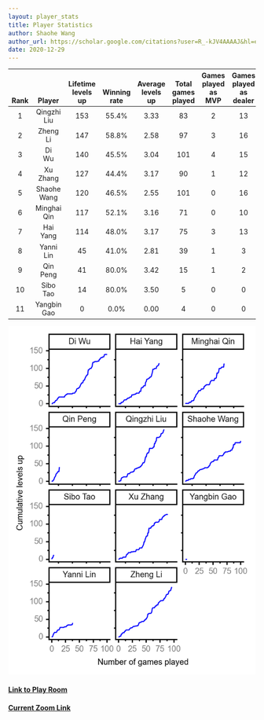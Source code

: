 ```yaml
---
layout: player_stats
title: Player Statistics
author: Shaohe Wang
author_url: https://scholar.google.com/citations?user=R_-kJV4AAAAJ&hl=en
date: 2020-12-29
---
```


<div class="table-wrapper" markdown="block">

| <br><br><br>Rank | <br><br><br>Player | <br> Lifetime <br> levels <br> up | <br><br> Winning <br> rate | <br> Average <br> levels <br> up | <br> Total <br> games <br> played | Games <br> played <br> as <br> MVP | Games <br> played <br> as <br> dealer | N_games <br> short <br> staffed <br> as dealer | Winning <br> rate <br> as <br> dealer |
|:---:|:---:|:---:|:---:|:---:|:---:|:---:|:---:|:---:|:---:|
| 1 | Qingzhi <br> Liu | 153 | 55.4% | 3.33 | 83 | 2 | 13 | 3 | 53.8% |
| 2 | Zheng <br> Li | 147 | 58.8% | 2.58 | 97 | 3 | 16 | 0 | 62.5% |
| 3 | Di <br> Wu | 140 | 45.5% | 3.04 | 101 | 4 | 15 | 0 | 46.7% |
| 4 | Xu <br> Zhang | 127 | 44.4% | 3.17 | 90 | 1 | 12 | 0 | 33.3% |
| 5 | Shaohe <br> Wang | 120 | 46.5% | 2.55 | 101 | 0 | 16 | 1 | 37.5% |
| 6 | Minghai <br> Qin | 117 | 52.1% | 3.16 | 71 | 0 | 10 | 1 | 70.0% |
| 7 | Hai <br> Yang | 114 | 48.0% | 3.17 | 75 | 3 | 13 | 1 | 38.5% |
| 8 | Yanni <br> Lin | 45 | 41.0% | 2.81 | 39 | 1 | 3 | 1 | 66.7% |
| 9 | Qin <br> Peng | 41 | 80.0% | 3.42 | 15 | 1 | 2 | 0 | 100.0% |
| 10 | Sibo <br> Tao | 14 | 80.0% | 3.50 | 5 | 0 | 0 | 0 | 0.0% |
| 11 | Yangbin <br> Gao | 0 | 0.0% | 0.00 | 4 | 0 | 0 | 0 | 0.0% |

</div>

<img src="/assets/images/player_history_plot.png" alt="Plot of player level history" />

#### [Link to Play Room](https://playingcards.io/a3775q)
#### [Current Zoom Link](https://ucsf.zoom.us/j/91360570376?pwd=SmN6aFNPY3UzdEp3M0tmQ1ViUkdQUT09)
